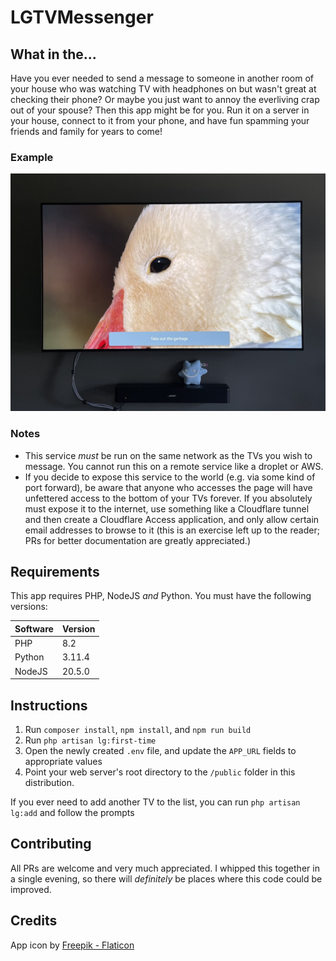 # LGTVMessenger

## What in the...

Have you ever needed to send a message to someone in another room of your house who was watching TV with headphones on but wasn't great at checking their phone?  Or maybe you just want to annoy the everliving crap out of your spouse?  Then this app might be for you.  Run it on a server in your house, connect to it from your phone, and have fun spamming your friends and family for years to come!

### Example

![Screenshot of message at the bottom of an LG webOS TV](resources/images/screenshot.jpg)


### Notes

- This service *must* be run on the same network as the TVs you wish to message.  You cannot run this on a remote service like a droplet or AWS.
- If you decide to expose this service to the world (e.g. via some kind of port forward), be aware that anyone who accesses the page will have unfettered access to the bottom of your TVs forever.  If you absolutely must expose it to the internet, use something like a Cloudflare tunnel and then create a Cloudflare Access application, and only allow certain email addresses to browse to it (this is an exercise left up to the reader; PRs for better documentation are greatly appreciated.)

## Requirements

This app requires PHP, NodeJS *and* Python.  You must have the following versions:

|Software|Version|
|--------|-------|
|PHP     |8.2    |
|Python  |3.11.4 |
|NodeJS  |20.5.0 |

## Instructions

1. Run `composer install`, `npm install`, and `npm run build`
2. Run `php artisan lg:first-time`
3. Open the newly created `.env` file, and update the `APP_URL` fields to appropriate values
4. Point your web server's root directory to the `/public` folder in this distribution.

If you ever need to add another TV to the list, you can run `php artisan lg:add` and follow the prompts

## Contributing

All PRs are welcome and very much appreciated.  I whipped this together in a single evening, so there will *definitely* be places where this code could be improved.

## Credits

App icon by [Freepik - Flaticon](https://www.flaticon.com/free-icons/smart-tv)

